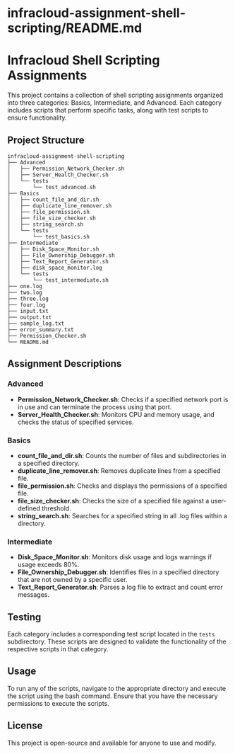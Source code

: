 # infracloud-assignment-shell-scripting/README.md

# Infracloud Shell Scripting Assignments

This project contains a collection of shell scripting assignments organized into three categories: Basics, Intermediate, and Advanced. Each category includes scripts that perform specific tasks, along with test scripts to ensure functionality.

## Project Structure

```
infracloud-assignment-shell-scripting
├── Advanced
│   ├── Permission_Network_Checker.sh
│   ├── Server_Health_Checker.sh
│   └── tests
│       └── test_advanced.sh
├── Basics
│   ├── count_file_and_dir.sh
│   ├── duplicate_line_remover.sh
│   ├── file_permission.sh
│   ├── file_size_checker.sh
│   ├── string_search.sh
│   └── tests
│       └── test_basics.sh
├── Intermediate
│   ├── Disk_Space_Monitor.sh
│   ├── File_Ownership_Debugger.sh
│   ├── Text_Report_Generator.sh
│   ├── disk_space_monitor.log
│   └── tests
│       └── test_intermediate.sh
├── one.log
├── two.log
├── three.log
├── four.log
├── input.txt
├── output.txt
├── sample_log.txt
├── error_summary.txt
├── Permission_Checker.sh
└── README.md
```

## Assignment Descriptions

### Advanced
- **Permission_Network_Checker.sh**: Checks if a specified network port is in use and can terminate the process using that port.
- **Server_Health_Checker.sh**: Monitors CPU and memory usage, and checks the status of specified services.

### Basics
- **count_file_and_dir.sh**: Counts the number of files and subdirectories in a specified directory.
- **duplicate_line_remover.sh**: Removes duplicate lines from a specified file.
- **file_permission.sh**: Checks and displays the permissions of a specified file.
- **file_size_checker.sh**: Checks the size of a specified file against a user-defined threshold.
- **string_search.sh**: Searches for a specified string in all .log files within a directory.

### Intermediate
- **Disk_Space_Monitor.sh**: Monitors disk usage and logs warnings if usage exceeds 80%.
- **File_Ownership_Debugger.sh**: Identifies files in a specified directory that are not owned by a specific user.
- **Text_Report_Generator.sh**: Parses a log file to extract and count error messages.

## Testing

Each category includes a corresponding test script located in the `tests` subdirectory. These scripts are designed to validate the functionality of the respective scripts in that category.

## Usage

To run any of the scripts, navigate to the appropriate directory and execute the script using the bash command. Ensure that you have the necessary permissions to execute the scripts.

## License

This project is open-source and available for anyone to use and modify.